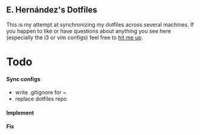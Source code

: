 ## E. Hernández's Dotfiles
This is my attempt at synchronizing my dotfiles across several machines. If you happen to like or have questions about anything you see here (especially the i3 or vim configs) feel free to [hit me up](mailto:ehernandez@email.wm.edu).


# Todo

#### Sync configs
- write .gitignore for ~
- replace dotfiles repo

#### Implement

#### Fix

